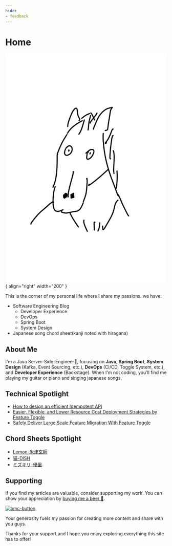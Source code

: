 ```yaml
---
hide:
- feedback
---
```

# Home

![portrait.jpg](assets%2Fhome%2Fportrait.jpg){ align="right" width="200" }

This is the corner of my personal life where I share my passions.
we have:

- Software Engineering Blog
    - Developer Experience
    - DevOps
    - Spring Boot
    - System Design
- Japanese song chord sheet(kanji noted with hiragana)


## About Me
I'm a Java Server-Side-Engineer🚀, focusing on **Java**, **Spring Boot**, **System Design** (Kafka, Event Sourcing, etc.), **DevOps** (CI/CD, Toggle System, etc.), and **Developer Experience** (Backstage). When I'm not coding, you’ll find me playing my guitar or piano and singing japanese songs.

## Technical Spotlight
- [How to design an efficient Idempotent API](/Software%20Engineering%20Blog/2023/11/23/how-to-design-an-efficient-idempotent-api/)
- [Easier, Flexible, and Lower Resource Cost Deployment Strategies by Feature Toggle](/Software%20Engineering%20Blog/2023/09/28/easier-flexible-and-lower-resource-cost-deployment-strategies-by-feature-toggle)
- [Safely Deliver Large Scale Feature Migration With Feature Toggle](/Software%20Engineering%20Blog/2023/12/21/safely-deliver-large-scale-feature-migration-with-feature-toggle)

## Chord Sheets Spotlight

- [Lemon-米津玄師](./Chord_Sheet/%E7%B1%B3%E6%B4%A5%E7%8E%84%E5%B8%AB/Lemon/)
- [猫-DISH](./Chord_Sheet/DISH/%E7%8C%AB/)
- [ミズキリ-優里](Chord_Sheet/%E5%84%AA%E9%87%8C/%E3%83%9F%E3%82%BA%E3%82%AD%E3%83%AA/)

## Supporting
If you find my articles are valuable, consider supporting my work. You can show your appreciation by [buying me a beer 🍺](https://www.buymeacoffee.com/swbhcjhtyvv).

<a href="https://www.buymeacoffee.com/swbhcjhtyvv">
<img width="545" alt="bmc-button" src="https://github.com/NoahHsu/noahhsu.github.io/assets/58896446/782f917e-bd8a-4d9a-8e7b-f0784a949cde">
</a>

Your generosity fuels my passion for creating more content and share with you guys.

Thanks for your support,and I hope you enjoy exploring everything this site has to offer!
